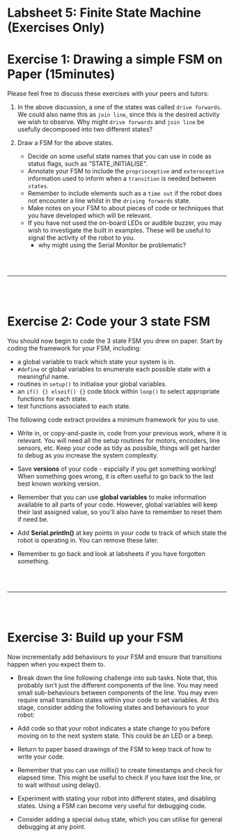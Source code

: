 # Labsheet 5: Finite State Machine (Exercises Only)


# Exercise 1: Drawing a simple FSM on Paper (15minutes)

Please feel free to discuss these exercises with your peers and tutors:

1. In the above discussion, a one of the states was called `drive forwards`.  We could also name this as `join line`, since this is the desired activity we wish to observe.  Why might `drive forwards` and `join line` be usefully decomposed into two different states?

2. Draw a FSM for the above states.
    - Decide on some useful state names that you can use in code as status flags, such as "STATE_INITIALISE".
    - Annotate your FSM to include the `proprioceptive` and `exteroceptive` information used to inform when a `transition` is needed between `states`.
    - Remember to include elements such as a `time out` if the robot does not encounter a line whilst in the `driving forwards` state.
    - Make notes on your FSM to about pieces of code or techniques that you have developed which will be relevant.
    - If you have not used the on-board LEDs or audible buzzer, you may wish to investigate the built in examples.  These will be useful to signal the activity of the robot to you.
      - why might using the Serial Monitor be problematic?
 
    


<br><br>
<hr>
<br><br>


# Exercise 2:  Code your 3 state FSM

You should now begin to code the 3 state FSM you drew on paper.  Start by coding the framework for your FSM, including:
- a global variable to track which state your system is in.
- `#define` or global variables to enumerate each possible state with a meaningful name.
- routines in `setup()` to initialise your global variables.
- an `if() {} elseif() {}` code block within `loop()` to select appropriate functions for each state.
- test functions associated to each state.


The following code extract provides a minimum framework for you to use.  
- Write in, or copy-and-paste in, code from your previous work, where it is relevant.  You will need all the setup routines for motors, encoders, line sensors, etc. Keep your code as tidy as possible, things will get harder to debug as you increase the system complexity.


- Save **versions** of your code - espcially if you get something working!  When something goes wrong, it is often useful to go back to the last best known working version.
 
 
- Remember that you can use **global variables** to make information available to all parts of your code.  However, global variables will keep their last assigned value, so you'll also have to remember to reset them if need be.

    
- Add **Serial.println()** at key points in your code to track of which state the robot is operating in.  You can remove these later.


- Remember to go back and look at labsheets if you have forgotten something.

<br><br>
<hr>
<br><br>

# Exercise 3:  Build up your FSM

Now incrementally add behaviours to your FSM and ensure that transitions happen when you expect them to.  

- Break down the line following challenge into sub tasks.  Note that, this probably isn't just the different components of the line.  You may need small sub-behaviours between components of the line. You may even require small transition states within your code to set variables.   At this stage, consider adding the following states and behaviours to your robot:
  
- Add code so that your robot indicates a state change to you before moving on to the next system state.  This could be an LED or a beep.

- Return to paper based drawings of the FSM to keep track of how to write your code.  

- Remember that you can use *millis()* to create timestamps and check for elapsed time.  This might be useful to check if you have lost the line, or to wait without using delay().

- Experiment with stating your robot into different states, and disabling states.  Using a FSM can become very useful for debugging code.

- Consider adding a special `debug` state, which you can utilise for general debugging at any point.
    
